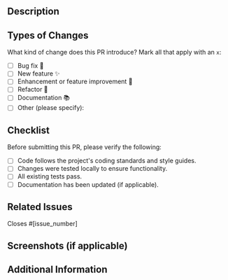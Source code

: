 ## Description

<!-- Briefly describe the changes made in this pull request and the reason for them. -->

## Types of Changes

What kind of change does this PR introduce? Mark all that apply with an `x`:

- [ ] Bug fix 🐛
- [ ] New feature ✨
- [ ] Enhancement or feature improvement 🔄
- [ ] Refactor 🔧
- [ ] Documentation 📚
- [ ] Other (please specify): 

## Checklist

Before submitting this PR, please verify the following:

- [ ] Code follows the project's coding standards and style guides.
- [ ] Changes were tested locally to ensure functionality.
- [ ] All existing tests pass.
- [ ] Documentation has been updated (if applicable).

## Related Issues

<!-- Link any related issues here. -->
Closes #[issue_number]

## Screenshots (if applicable)

<!-- Add screenshots or GIFs to demonstrate the functionality or changes. -->

## Additional Information

<!-- Add any additional context or information that might help with the review process. -->
